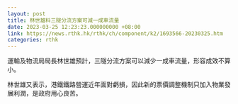 ```yaml
---
layout: post
title: 林世雄料三隧分流方案可減一成車流量
date: 2023-03-25 12:23:23.000000000 +08:00
link: https://news.rthk.hk/rthk/ch/component/k2/1693566-20230325.htm
categories: rthk
---
```


運輸及物流局局長林世雄預計，三隧分流方案可以減少一成車流量，形容成效不算小。

林世雄又表示，港鐵鐵路營運近年面對虧損，因此新的票價調整機制只加入物業發展利潤，是政府用心良苦。
